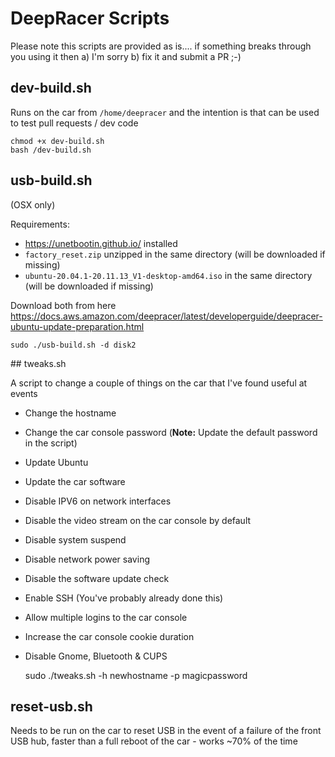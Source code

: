 # DeepRacer Scripts

Please note this scripts are provided as is.... if something breaks through you using it then a) I'm sorry b) fix it and submit a PR ;-)

## dev-build.sh

Runs on the car from `/home/deepracer` and the intention is that can be used to test pull requests / dev code

    chmod +x dev-build.sh
    bash /dev-build.sh

## usb-build.sh

(OSX only)

Requirements:
* https://unetbootin.github.io/ installed
* `factory_reset.zip` unzipped in the same directory (will be downloaded if missing)
* `ubuntu-20.04.1-20.11.13_V1-desktop-amd64.iso` in the same directory (will be downloaded if missing)

Download both from here https://docs.aws.amazon.com/deepracer/latest/developerguide/deepracer-ubuntu-update-preparation.html

    sudo ./usb-build.sh -d disk2

## tweaks.sh

A script to change a couple of things on the car that I've found useful at events

* Change the hostname
* Change the car console password (**Note:** Update the default password in the script)
* Update Ubuntu
* Update the car software
* Disable IPV6 on network interfaces
* Disable the video stream on the car console by default
* Disable system suspend
* Disable network power saving
* Disable the software update check
* Enable SSH (You've probably already done this)
* Allow multiple logins to the car console
* Increase the car console cookie duration
* Disable Gnome, Bluetooth & CUPS

    sudo ./tweaks.sh -h newhostname -p magicpassword

## reset-usb.sh

Needs to be run on the car to reset USB in the event of a failure of the front USB hub, faster than a full reboot of the car - works ~70% of the time